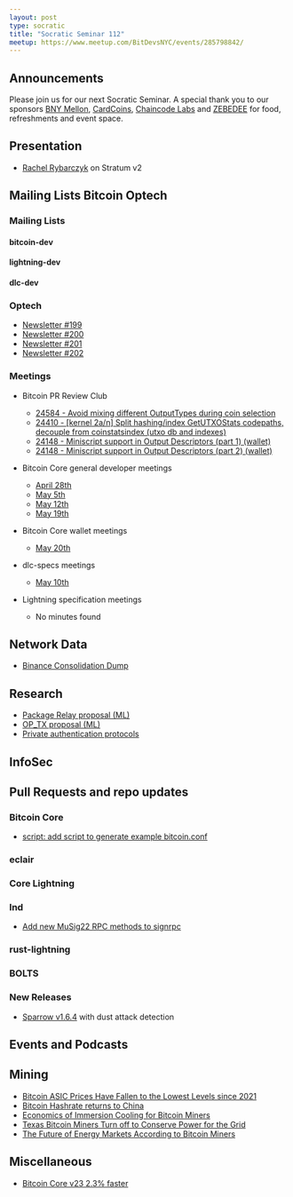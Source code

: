 ```yaml
---
layout: post
type: socratic
title: "Socratic Seminar 112"
meetup: https://www.meetup.com/BitDevsNYC/events/285798842/
---
```


## Announcements
Please join us for our next Socratic Seminar. A special thank you to our sponsors [BNY Mellon](https://www.bnymellon.com/), [CardCoins](https://cardcoins.co), [Chaincode Labs](https://chaincode.com) and [ZEBEDEE](https://zebedee.io) for food, refreshments and event space.

## Presentation

- [Rachel Rybarczyk](https://twitter.com/_rrybarczyk) on Stratum v2

## Mailing Lists  Bitcoin Optech

### Mailing Lists

#### bitcoin-dev

#### lightning-dev

#### dlc-dev

### Optech
- [Newsletter #199](https://bitcoinops.org/en/newsletters/2022/05/04)
- [Newsletter #200](https://bitcoinops.org/en/newsletters/2022/05/11)
- [Newsletter #201](https://bitcoinops.org/en/newsletters/2022/05/18)
- [Newsletter #202](https://bitcoinops.org/en/newsletters/2022/05/25)

### Meetings
- Bitcoin PR Review Club
  - [24584 - Avoid mixing different OutputTypes during coin selection](https://bitcoincore.reviews/24584)
  - [24410 - [kernel 2a/n] Split hashing/index GetUTXOStats codepaths, decouple from coinstatsindex (utxo db and indexes)](https://bitcoincore.reviews/24410)
  - [24148 - Miniscript support in Output Descriptors (part 1) (wallet)](https://bitcoincore.reviews/24148)
  - [24148 - Miniscript support in Output Descriptors (part 2) (wallet)](https://bitcoincore.reviews/24148-2)

- Bitcoin Core general developer meetings
  - [April 28th](https://www.erisian.com.au/bitcoin-core-dev/log-2022-04-28.html#l-336)
  - [May 5th](https://www.erisian.com.au/bitcoin-core-dev/log-2022-05-05.html#l-224)
  - [May 12th](https://www.erisian.com.au/bitcoin-core-dev/log-2022-05-12.html#l-224)
  - [May 19th](https://www.erisian.com.au/bitcoin-core-dev/log-2022-05-19.html#l-278)
- Bitcoin Core wallet meetings
  - [May 20th](https://www.erisian.com.au/bitcoin-core-dev/log-2022-05-20.html#l-254)
- dlc-specs meetings
	- [May 10th](https://github.com/discreetlogcontracts/dlcspecs/pull/195)
- Lightning specification meetings
    - No minutes found

## Network Data
- [Binance Consolidation Dump](https://twitter.com/murchandamus/status/1524918688993927169)

## Research
- [Package Relay proposal (ML)](https://lists.linuxfoundation.org/pipermail/bitcoin-dev/2022-May/020493.html)
- [OP_TX proposal (ML)](https://lists.linuxfoundation.org/pipermail/bitcoin-dev/2022-May/020450.html)
- [Private authentication protocols](https://github.com/sipa/writeups/tree/main/private-authentication-protocols)

## InfoSec

## Pull Requests and repo updates

### Bitcoin Core
- [script: add script to generate example bitcoin.conf](https://github.com/bitcoin/bitcoin/issues/22235)

### eclair

### Core Lightning

### lnd
- [Add new MuSig22 RPC methods to signrpc](https://github.com/lightningnetwork/lnd/issues/6361)

### rust-lightning

### BOLTS

### New Releases
- [Sparrow v1.6.4](https://sparrowwallet.com/downloads/) with dust attack detection


## Events and Podcasts

## Mining

- [Bitcoin ASIC Prices Have Fallen to the Lowest Levels since 2021](https://blog.hashrateindex.com/bitcoin-mining-asic-prices-have-revisited-post-china-ban-lows/)
- [Bitcoin Hashrate returns to China](https://www.jbs.cam.ac.uk/insight/2022/bitcoin-mining-new-data-reveal-a-surprising-resurgence/)
- [Economics of Immersion Cooling for Bitcoin Miners](https://braiins.com/blog/economics-immersion-cooling-bitcoin-miners)
- [Texas Bitcoin Miners Turn off to Conserve Power for the Grid](https://finance.yahoo.com/news/texas-bitcoin-miners-turn-off-175400091.html)
- [The Future of Energy Markets According to Bitcoin Miners](https://bitcoinmagazine.com/markets/future-of-energy-markets-bitcoin-miners)

## Miscellaneous

- [Bitcoin Core v23 2.3% faster](https://twitter.com/lopp/status/1520367263039336449)
